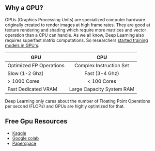 ## Why a GPU?

GPUs (Graphics Processing Units) are specialized computer hardware originally created to render images at high frame rates. They are good at texture rendering and shading which require more matrices and vector operation than a CPU can handle.
As we all know, Deep Learning also requires superfast matrix computations. So researchers [started training models in GPU's](http://www.machinelearning.org/archive/icml2009/papers/218.pdf).

| GPU                     |            CPU            |
| ----------------------- | :-----------------------: |
| Optimized FP Operations |  Complex Instruction Set  |
| Slow (1-2 Ghz)          |      Fast (3-4 Ghz)       |
| > 1000 Cores            |        < 100 Cores        |
| Fast Dedicated VRAM     | Large Capacity System RAM |

Deep Learning only cares about the number of Floating Point Operations per second (FLOPs) and GPUs are highly optimized for that. 


## Free Gpu Resources

* [Kaggle](https://kaggle.com)
* [Google colab](https://colab.research.google.com/)
* [Paperspace](https://paperspace.io/&R=NKIXO6I)
